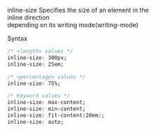 inline-size
    Specifies the size of an element in the  
    inline direction  
    depending on its writing mode(writing-mode)  

Syntax
``` css
/* <length> values */
inline-size: 300px;
inline-size: 25em;

/* <percentage> values */
inline-size: 75%;

/* Keyword values */
inline-size: max-content;
inline-size: min-content;
inline-size: fit-content(20em);
inline-size: auto;
```
